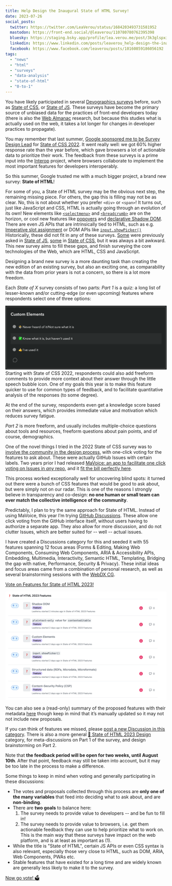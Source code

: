 ```yaml
---
title: Help Design the Inaugural State of HTML Survey!
date: 2023-07-26
social_posts:
  twitter: https://twitter.com/LeaVerou/status/1684203493731581952
  mastodon: https://front-end.social/@leaverou/110780780762395398
  bluesky: https://staging.bsky.app/profile/lea.verou.me/post/3k3glspxiab2u
  linkedin: https://www.linkedin.com/posts/leaverou_help-design-the-inaugural-state-of-html-survey-activity-7089972680195469312-MrKr
  facebook: https://www.facebook.com/leaverou/posts/10160859186056192
tags:
  - "news"
  - "html"
  - "surveys"
  - "data-analysis"
  - "state-of-html"
  - "0-to-1"
---
```


You have likely participated in several [Devographics surveys](https://survey.devographics.com/en-US) before,
such as [State of CSS](https://stateofcss.com/en-us/), or [State of JS](https://stateofjs.com/en-us/).
These surveys have become the primary source of unbiased data for the practices of front-end developers today
(there is also the [Web Almanac](https://almanac.httparchive.org/) research, but because this studies what is actually used on the web, it takes a lot longer for changes in developer practices to propagate).

You may remember that last summer, [Google sponsored me to be Survey Design Lead](/blog/2022/07/help-design-the-state-of-css-survey-2022/) for [State of CSS 2022](https://survey.devographics.com/en-US/survey/state-of-css/2022).
It went really well: we got 60% higher response rate than the year before, which gave browsers a lot of actionable data to prioritize their work.
The feedback from these surveys is a prime input into the [Interop](https://web.dev/interop-2023/) project,
where browsers collaborate to implement the most important features for developers interoperably.

So this summer, Google trusted me with a much bigger project, a brand new survey: **State of HTML**!

<!-- more -->

For some of you, a State of HTML survey may be the obvious next step, the remaining missing piece.
For others, the gap this is filling may not be as clear.
No, this is not about whether you prefer `<div>` or `<span>`!
It turns out, just like JavaScript and CSS, HTML is actually going through an evolution of its own!
New elements like [`<selectmenu>`](https://github.com/Devographics/surveys/discussions/95) and [`<breadcrumb>`](https://github.com/Devographics/surveys/discussions/116) are on the horizon, or cool new features like [popovers](https://github.com/Devographics/surveys/discussions/138) and [declarative Shadow DOM](https://github.com/Devographics/surveys/discussions/100).
There are even JS APIs that are intrinsically tied to HTML, such as e.g. [Imperative slot assignment](https://github.com/Devographics/surveys/discussions/98)
or DOM APIs like [`input.showPicker()`](https://github.com/Devographics/surveys/discussions/153)
Historically, these did not fit in any of these surveys.
[Some](https://2022.stateofjs.com/en-US/features/browser-apis/#custom_elements) were previously asked in [State of JS](https://stateofjs.com/), [some](https://2021.stateofcss.com/en-US/features/accessibility/#tabindex) in [State of CSS](https://stateofcss.com/), but it was always a bit awkward.
This new survey aims to fill these gaps, and finish surveying the core technologies of the Web, which are HTML, CSS and JavaScript.

Designing a brand new survey is a more daunting task than creating the new edition of an existing survey,
but also an exciting one, as comparability with the data from prior years is not a concern,
so there is a lot more freedom.

Each *State of X* survey consists of two parts:
<dfn id="part1">Part 1</dfn> is a quiz: a long list of lesser-known and/or cutting-edge (or even upcoming) features where respondents select one of three options:

![Screenshot of question saying "Custom Elements" with answers 🤷 Never heard of it/Not sure what it is, ✅ Know what it is, but haven't used it, 👍 I've used it](images/feature-example.png)
Starting with State of CSS 2022, respondents could also add freeform comments to provide more context about their answer through the little speech bubble icon.
One of my goals this year is to make this feature quicker to use for common types of feedback,
and to facilitate quantitative analysis of the responses (to some degree).

At the end of the survey, respondents even get a knowledge score based on their answers,
which provides immediate value and motivation which reduces survey fatigue.

<dfn id="part2">Part 2</dfn> is more freeform, and usually includes multiple-choice questions about tools and resources, freeform questions about pain points, and of course, demographics.


One of the novel things I tried in the 2022 State of CSS survey was to [involve the community in the design process](/blog/2022/07/help-design-the-state-of-css-survey-2022/),
with one-click voting for the features to ask about.
These were actually GitHub Issues with certain labels.
Two years prior I had released [MaVoice: an app to facilitate one click voting on Issues in *any* repo](/blog/2020/07/releasing-mavoice-a-free-app-to-vote-on-repo-issues/),
and it [fit the bill perfectly here](https://projects.verou.me/mavoice/?repo=devographics/surveys&labels=State%20of%20CSS%202022).

This process worked exceptionally well for uncovering blind spots: it turned out there were a bunch of CSS features that would be good to ask about, but were simply not on our radar.
This is one of the reasons I strongly believe in transparency and co-design: **no one human or small team can ever match the collective intelligence of the community**.

Predictably, I plan to try the same approach for State of HTML.
Instead of using MaVoice, this year I’m trying [GitHub Discussions](https://github.com/features/discussions).
These allow one click voting from the GitHub interface itself,
without users having to authorize a separate app.
They also allow for more discussion, and do not clutter Issues, which are better suited for -- well -- actual issues.

I have created a Discussions category for this and seeded it with 55 features spanning 12 focus areas (Forms & Editing, Making Web Components, Consuming Web Components, ARIA & Accessibility APIs, Embedding, Multimedia, Interactivity, Semantic HTML, Templating, Bridging the gap with native, Performance, Security & Privacy).
These initial ideas and focus areas came from a combination of personal research, as well as several brainstorming sessions with the [WebDX CG](https://www.w3.org/community/webdx/).

<a class="call-to-action" href="https://github.com/Devographics/surveys/discussions/categories/state-of-html-2023-features">Vote on Features for State of HTML 2023!</a>

![Screenshot of list of discussions](images/discussions.png)

You can also see a (read-only) summary of the proposed features with their metadata [here](https://coda.io/@leaverou/html-features)
though keep in mind that it’s manually updated so it may not not include new proposals.

If you can think of features we missed, please [post a new Discussion in this category](https://github.com/Devographics/surveys/discussions/new?category=state-of-html-2023-features).
There is also a more general [💬 State of HTML 2023 Design](https://github.com/Devographics/surveys/discussions/categories/state-of-html-2023-design) category,
for meta-discussions on Part 1 of the survey, and design brainstorming on Part 2.

<div class=note>

Note that **the feedback period will be open for two weeks, until August 10th**.
After that point, feedback may still be taken into account, but it may be too late in the process to make a difference.

</div>

Some things to keep in mind when voting and generally participating in these discussions:
- The votes and proposals collected through this process are **only one of the many variables** that feed into deciding what to ask about, and are **non-binding**.
- There are **two goals** to balance here:
	1. The survey needs to provide value to developers -- and be fun to fill in!
	2. The survey needs to provide value to browsers, i.e. get them actionable feedback they can use to help prioritize what to work on. This is the main way that these surveys have impact on the web platform, and is at least as important as (1).
- While the title is "State of HTML", certain JS APIs or even CSS syntax is also relevant, especially those very close to HTML, such as DOM, ARIA, Web Components, PWAs etc.
- Stable features that have existed for a long time and are widely known are generally less likely to make it to the survey.

<a class="call-to-action" href="https://github.com/Devographics/surveys/discussions/categories/state-of-html-2023-features">Now go vote! 🗳</a>
